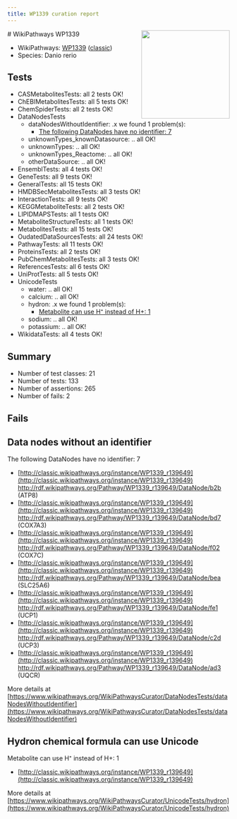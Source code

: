 ```yaml
---
title: WP1339 curation report
---
```


<img style="float: right; width: 200px" src="https://upload.wikimedia.org/wikipedia/commons/thumb/8/83/Wplogo_with_text_500.png/640px-Wplogo_with_text_500.png" />
# WikiPathways WP1339

* WikiPathways: [WP1339](https://wikipathways.org/pathways/WP1339) ([classic](https://classic.wikipathways.org/instance/WP1339))
* Species: Danio rerio
## Tests
* CASMetabolitesTests: all 2 tests OK!
* ChEBIMetabolitesTests: all 5 tests OK!
* ChemSpiderTests: all 2 tests OK!
* DataNodesTests
    * dataNodesWithoutIdentifier: .x we found 1 problem(s):
        * [The following DataNodes have no identifier: 7](#d2d32fa6)
    * unknownTypes_knownDatasource: .. all OK!
    * unknownTypes: .. all OK!
    * unknownTypes_Reactome: .. all OK!
    * otherDataSource: .. all OK!
* EnsemblTests: all 4 tests OK!
* GeneTests: all 9 tests OK!
* GeneralTests: all 15 tests OK!
* HMDBSecMetabolitesTests: all 3 tests OK!
* InteractionTests: all 9 tests OK!
* KEGGMetaboliteTests: all 2 tests OK!
* LIPIDMAPSTests: all 1 tests OK!
* MetaboliteStructureTests: all 1 tests OK!
* MetabolitesTests: all 15 tests OK!
* OudatedDataSourcesTests: all 24 tests OK!
* PathwayTests: all 11 tests OK!
* ProteinsTests: all 2 tests OK!
* PubChemMetabolitesTests: all 3 tests OK!
* ReferencesTests: all 6 tests OK!
* UniProtTests: all 5 tests OK!
* UnicodeTests
    * water: .. all OK!
    * calcium: .. all OK!
    * hydron: .x we found 1 problem(s):
        * [Metabolite can use H⁺ instead of H+: 1](#484bab84)
    * sodium: .. all OK!
    * potassium: .. all OK!
* WikidataTests: all 4 tests OK!


## Summary

* Number of test classes: 21
* Number of tests: 133
* Number of assertions: 265
* Number of fails: 2

## Fails

<a name="d2d32fa6" />

## Data nodes without an identifier

The following DataNodes have no identifier: 7

* [http://classic.wikipathways.org/instance/WP1339_r139649](http://classic.wikipathways.org/instance/WP1339_r139649) http://rdf.wikipathways.org/Pathway/WP1339_r139649/DataNode/b2b (ATP8)
* [http://classic.wikipathways.org/instance/WP1339_r139649](http://classic.wikipathways.org/instance/WP1339_r139649) http://rdf.wikipathways.org/Pathway/WP1339_r139649/DataNode/bd7 (COX7A3)
* [http://classic.wikipathways.org/instance/WP1339_r139649](http://classic.wikipathways.org/instance/WP1339_r139649) http://rdf.wikipathways.org/Pathway/WP1339_r139649/DataNode/f02 (COX7C)
* [http://classic.wikipathways.org/instance/WP1339_r139649](http://classic.wikipathways.org/instance/WP1339_r139649) http://rdf.wikipathways.org/Pathway/WP1339_r139649/DataNode/bea (SLC25A6)
* [http://classic.wikipathways.org/instance/WP1339_r139649](http://classic.wikipathways.org/instance/WP1339_r139649) http://rdf.wikipathways.org/Pathway/WP1339_r139649/DataNode/fe1 (UCP1)
* [http://classic.wikipathways.org/instance/WP1339_r139649](http://classic.wikipathways.org/instance/WP1339_r139649) http://rdf.wikipathways.org/Pathway/WP1339_r139649/DataNode/c2d (UCP3)
* [http://classic.wikipathways.org/instance/WP1339_r139649](http://classic.wikipathways.org/instance/WP1339_r139649) http://rdf.wikipathways.org/Pathway/WP1339_r139649/DataNode/ad3 (UQCR)


More details at [https://www.wikipathways.org/WikiPathwaysCurator/DataNodesTests/dataNodesWithoutIdentifier](https://www.wikipathways.org/WikiPathwaysCurator/DataNodesTests/dataNodesWithoutIdentifier)

<a name="484bab84" />

## Hydron chemical formula can use Unicode

Metabolite can use H⁺ instead of H+: 1

* [http://classic.wikipathways.org/instance/WP1339_r139649](http://classic.wikipathways.org/instance/WP1339_r139649)


More details at [https://www.wikipathways.org/WikiPathwaysCurator/UnicodeTests/hydron](https://www.wikipathways.org/WikiPathwaysCurator/UnicodeTests/hydron)

